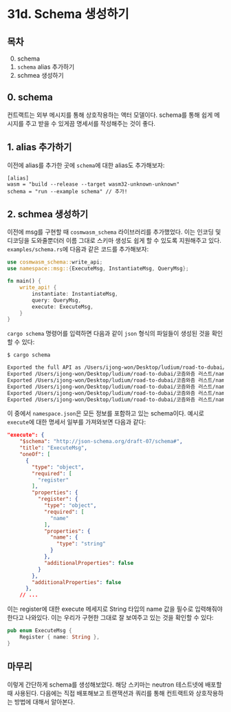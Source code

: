 # 31d. Schema 생성하기 
## 목차
0. schema 
1. `schema` alias 추가하기
2. schmea 생성하기

## 0. schema
컨트랙트는 외부 메시지를 통해 상호작용하는 액터 모델이다. schema를 통해 쉽게 메시지를 주고 받을 수 있게끔 명세서를 작성해주는 것이 좋다. 

## 1. alias 추가하기
이전에 alias를 추가한 곳에 `schema`에 대한 alias도 추가해보자:
```
[alias]
wasm = "build --release --target wasm32-unknown-unknown"
schema = "run --example schema" // 추가!
```

## 2. schmea 생성하기
이전에 msg를 구현할 때 `cosmwasm_schema` 라이브러리를 추가했었다. 이는 인코딩 및 디코딩을 도와줄뿐더러 이름 그대로 스키마 생성도 쉽게 할 수 있도록 지원해주고 있다. `examples/schema.rs`에 다음과 같은 코드를 추가해보자:
```rust
use cosmwasm_schema::write_api;
use namespace::msg::{ExecuteMsg, InstantiateMsg, QueryMsg};

fn main() {
    write_api! {
        instantiate: InstantiateMsg,
        query: QueryMsg,
        execute: ExecuteMsg,
    }
}
```

`cargo schema` 명령어를 입력하면 다음과 같이 `json` 형식의 파일들이 생성된 것을 확인할 수 있다:
```sh
$ cargo schema

Exported the full API as /Users/ijong-won/Desktop/ludium/road-to-dubai/코즘와즘 러스트/namespace/schema/namespace.json
Exported /Users/ijong-won/Desktop/ludium/road-to-dubai/코즘와즘 러스트/namespace/schema/raw/instantiate.json
Exported /Users/ijong-won/Desktop/ludium/road-to-dubai/코즘와즘 러스트/namespace/schema/raw/execute.json
Exported /Users/ijong-won/Desktop/ludium/road-to-dubai/코즘와즘 러스트/namespace/schema/raw/query.json
Exported /Users/ijong-won/Desktop/ludium/road-to-dubai/코즘와즘 러스트/namespace/schema/raw/response_to_config.json
Exported /Users/ijong-won/Desktop/ludium/road-to-dubai/코즘와즘 러스트/namespace/schema/raw/response_to_resolve_record.json
```

이 중에서 `namespace.json`은 모든 정보를 포함하고 있는 schema이다. 예시로 `execute`에 대한 명세서 일부를 가져와보면 다음과 같다: 
```json
"execute": {
    "$schema": "http://json-schema.org/draft-07/schema#",
    "title": "ExecuteMsg",
    "oneOf": [
      {
        "type": "object",
        "required": [
          "register"
        ],
        "properties": {
          "register": {
            "type": "object",
            "required": [
              "name"
            ],
            "properties": {
              "name": {
                "type": "string"
              }
            },
            "additionalProperties": false
          }
        },
        "additionalProperties": false
      },
    // ...
```

이는 register에 대한 execute 메세지로 String 타입의 name 값을 필수로 입력해줘야 한다고 나와있다. 이는 우리가 구현한 그대로 잘 보여주고 있는 것을 확인할 수 있다:
```rust
pub enum ExecuteMsg {
    Register { name: String },
}
```

## 마무리 
이렇게 간단하게 schema를 생성해보았다. 해당 스키마는 neutron 테스트넷에 배포할 때 사용된다. 다음에는 직접 배포해보고 트랜잭션과 쿼리를 통해 컨트랙트와 상호작용하는 방법에 대해서 알아본다. 